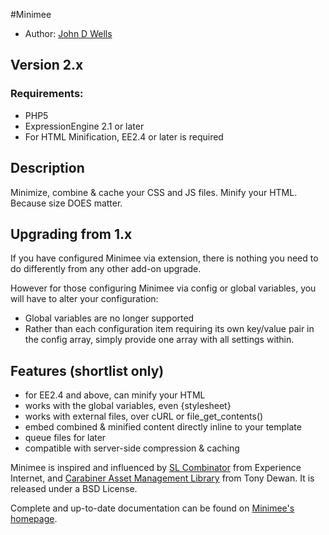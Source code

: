 #Minimee

* Author: [John D Wells](http://johndwells.com)

## Version 2.x

### Requirements:

* PHP5
* ExpressionEngine 2.1 or later
* For HTML Minification, EE2.4 or later is required

## Description

Minimize, combine & cache your CSS and JS files. Minify your HTML. Because size DOES matter.

## Upgrading from 1.x

If you have configured Minimee via extension, there is nothing you need to do differently from any other add-on upgrade.

However for those configuring Minimee via config or global variables, you will have to alter your configuration:

- Global variables are no longer supported
- Rather than each configuration item requiring its own key/value pair in the config array,
  simply provide one array with all settings within.

## Features (shortlist only)

* for EE2.4 and above, can minify your HTML
* works with the global variables, even {stylesheet}
* works with external files, over cURL or file_get_contents()
* embed combined & minified content directly inline to your template
* queue files for later
* compatible with server-side compression & caching

Minimee is inspired and influenced by [SL Combinator](http://experienceinternet.co.uk/software/sl-combinator/) from Experience Internet, and [Carabiner Asset Management Library](http://codeigniter.com/wiki/Carabiner/) from Tony Dewan. It is released under a BSD License.

Complete and up-to-date documentation can be found on [Minimee's homepage](http://johndwells.com/software/minimee).
